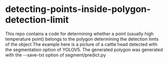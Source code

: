 # detecting-points-inside-polygon-detection-limit

This repo contains a code for determining whether a point (usually high temperature point) belongs to the polygon determining the detection limts of the object
The example here is a picture of a cattle head detected with the segmentation option of YOLOV5. The generated polygon was generated with the --save-txt option of segment/predict.py
